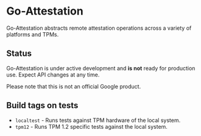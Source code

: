 Go-Attestation
==============

Go-Attestation abstracts remote attestation operations across a variety of platforms
and TPMs.

## Status

Go-Attestation is under active development and **is not** ready for production use. Expect
API changes at any time.

Please note that this is not an official Google product.

## Build tags on tests

 * `localtest` - Runs tests against TPM hardware of the local system.
 * `tpm12` - Runs TPM 1.2 specific tests against the local system.
